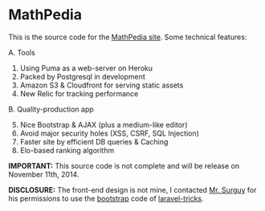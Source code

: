 # MathPedia

This is the source code for the [MathPedia site](http://www.mathpedia.vn/). Some technical features:

A. Tools

1. Using Puma as a web-server on Heroku
2. Packed by Postgresql in development
3. Amazon S3 & Cloudfront for serving static assets
4. New Relic for tracking performance

B. Quality-production app

5. Nice Bootstrap & AJAX (plus a medium-like editor)
6. Avoid major security holes (XSS, CSRF, SQL Injection)
7. Faster site by efficient DB queries & Caching
8. Elo-based ranking algorithm


**IMPORTANT:** This source code is not complete and will be release on November 11th, 2014.

**DISCLOSURE:** The front-end design is not mine, I contacted [Mr. Surguy](https://twitter.com/msurguy) for his permissions to use the [bootstrap](http://getbootstrap.com/) code of [laravel-tricks](https://github.com/blackjack94/laravel-tricks/).